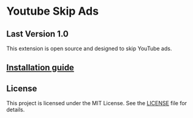 # Youtube Skip Ads

## Last Version 1.0

This extension is open source and designed to skip YouTube ads.

## [Installation guide]() 

## License

This project is licensed under the MIT License. See the [LICENSE](./LICENSE.txt) file for details.